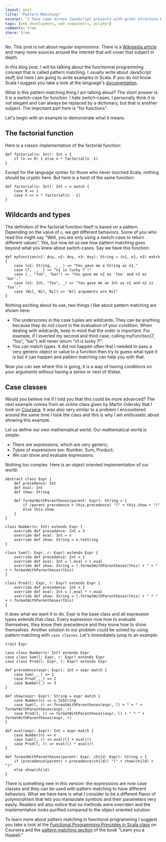 ```yaml
---
layout: post
title: "Pattern Matching"
excerpt: "I have came across JavaScript projects with great structure by which I mean that were modularized neatly whether it was by using browserify, AMD or immediately invoked functions. Some of those projects used gulp.js and I was surprised to see that, in some cases, they let the `gulpfile.js` file grow and put everything in the same file. "
tags: [web development, web components, polymer]
comments: true
share: true
---
```


No. This post is not about regular expressions. There is a [Wikipedia article](http://en.wikipedia.org/wiki/Regular_expression) and many more sources around the internet that will cover that subject in depth.

In this blog post, I will be talking about the functionnal programming concept that is called pattern matching. I usually write about JavaScript stuff, but here I am going to write examples in Scala. If you do not know Scala I suggest you take a look at the language's [documentation](http://www.scala-lang.org/documentation/).

What is this pattern matching thing I am talking about? The short answer is: it is a switch-case for function. I hate switch-cases. I personally think it is not elegant and can always be replaced by a dictionary, but that is another subject. The important part here is "for functions".

Let's begin with an example to demonstrate what it means.

## The factorial function

Here is a classic implementation of the factorial function:

	def factorial(n: Int): Int = {
		if (n == 0) 1 else n * factorial(n -1)
	}

Except for the language syntax for those who never touched Scala, nothing should be cryptic here. But here is a twist of the same function:

	def factorial(n: Int): Int = n match {
		case 0 => 1
		case n => n * factorial(n - 1)
	}

## Wildcards and types

The definition of the factorial function itself is based on a pattern. Depending on the value of `n`, we get different behaviors. Some of you who read this might say "Well, you are only using a switch-case to return different values". Yes, but now let us see how pattern matching goes beyond what you knew about switch-cases. Say we have this function:

	def myFunction(n1: Any, n2: Any, n3: Any): String = (n1, n2, n3) match {
		case (n1: String, _, _) => "You gave me a String as n1."
		case (7, _, _) => "n1 is lucky 7 !"
		case (_, "foo", "bar") => "You gave me n2 as 'foo' and n3 as 'bar'."
		case (n1: Int, "foo", _) => "You gave me an Int as n1 and n2 is 'foo'."
		case (Nil, Nil, Nil) => "All arguments are Nil"
	}

Nothing exciting about its use, two things I like about pattern matching are shown here:

+ The underscores in the case tuples are wildcards. They can be anything because they do not count in the evaluation of your condition. When dealing with wildcards, keep in mind that the order is important. For example, if I inverted my second and third case, calling myFunction(7, "foo", "bar") will never return "n1 is lucky 7!".
+ You can match types. It did not happen often that I needed to pass a very generic object or value to a function then try to guess what type it is but it can happen and pattern matching can help you with that.

Now you can see where this is going, it is a way of having conditions on your arguments without having a series or nest of if/else.

## Case classes

Would you believe me if I told you that this could be more advanced? The next example comes from an online class given by Martin Odersky that I took on [Coursera](htt://coursera.org). It was also very similar to a problem I encountered around the same time I took the class and this is why I am enthusiatic about showing this example.

Let us define our own mathematical world. Our mathematical world is simple:
- There are expressions, which are very generic;
- Types of expressions are: Number, Sum, Product;
- We can show and evaluate expressions.

Nothing too complex. Here is an object oriented implementation of our world:

	abstract class Expr {
		def precedence: Int
		def eval: Int
		def show: String

		def formatWithParentheses(parent: Expr): String = {
			if (parent.precedence > this.precedence) "(" + this.show + ")"
			else this.show
		}
	}

	class Number(n: Int) extends Expr {
		override def precedence: Int = 3
		override def eval: Int = n
		override def show: String = n.toString
	}

	class Sum(l: Expr, r: Expr) extends Expr {
		override def precedence: Int = 1
		override def eval: Int = l.eval + r.eval
		override def show: String = l.formatWithParentheses(this) + " + " + r.formatWithParentheses(this)
	}

	class Prod(l: Expr, r: Expr) extends Expr {
		override def precedence: Int = 2
		override def eval: Int = l.eval * r.eval
		override def show: String = l.formatWithParentheses(this) + " * " + r.formatWithParentheses(this)
	}

It does what we want it to do. Expr is the base class and all expression types extends that class. Every expression now how to evaluate themselves, they know their precedence and they know how to show themselves. Another solution to our problem could be solved by using pattern matching with `case classes`. Let's immediately jump to an example:

	trait Expr

	case class Number(n: Int) extends Expr
	case class Sum(l: Expr, r: Expr) extends Expr
	case class Prod(l: Expr, r: Expr) extends Expr

	def precedence(expr: Expr): Int = expr match {
		case Sum(_,_) => 1
		case Prod(_,_) => 2
		case Number(_) => 3
	}

	def show(expr: Expr): String = expr match {
		case Number(n) => n.toString
		case Sum(l, r) => formatWithParentheses(expr, l) + " + " + formatWithParentheses(expr, r)
		case Prod(l, r) => formatWithParentheses(expr, l) + " * " + formatWithParentheses(expr, r)
	}

	def eval(expr: Expr): Int = expr match {
		case Number(n) => n
		case Sum(l, r) => eval(l) + eval(r)
		case Prod(l, r) => eval(l) * eval(r)
	}

	def formatWithParentheses(parent: Expr, child: Expr): String = {
		if (precedence(parent) > precedence(child)) "(" + show(child) + ")"
		else show(child)
	}

There is something new in this version: the expressions are now case classes and they can be used with pattern matching to have different behaviors. What we have here is what I consider to be a different flavor of polymorphism that lets you manipulate symbols and their parameters very easily. Readers will also notice that no methods were overriden and the implementation looks purified compared to the object oriented solution.

To learn more about pattern matching in functional programming I suggest you take a look at the [Functional Programming Principles in Scala class](https://www.coursera.org/course/progfun) on Coursera and the [pattern matching section](http://learnyouahaskell.com/syntax-in-functions#pattern-matching) of the book "Learn you a Haskell."
